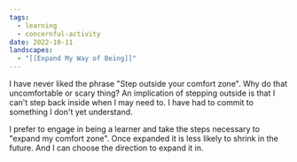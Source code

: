 ```yaml
---
tags:
  - learning
  - concernful-activity
date: 2022-10-11
landscapes:
  - "[[Expand My Way of Being]]"
---
```

I have never liked the phrase "Step outside your comfort zone". Why do that uncomfortable or scary thing? An implication of stepping outside is that I can't step back inside when I may need to. I have had to commit to something I don't yet understand.

I prefer to engage in being a learner and take the steps necessary to "expand my comfort zone". Once expanded it is less likely to shrink in the future. And I can choose the direction to expand it in.
